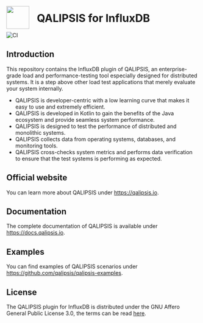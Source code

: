 # <a src="https://qalipsis.io"><img src="http://assets.qalipsis.io/qalipsis-logo.png" style="height:60px;width:60px;position:relative;top:18px;margin-right:20px;"/>QALIPSIS for InfluxDB</a>

![CI](https://github.com/qalipsis/qalipsis-plugin-influxdb/actions/workflows/gradle-main.yml/badge.svg)

## Introduction

This repository contains the InfluxDB plugin of QALIPSIS, an enterprise-grade load and performance-testing tool especially
designed for distributed systems. It is a step above other load test applications that merely evaluate your system
internally.

* QALIPSIS is developer-centric with a low learning curve that makes it easy to use and extremely efficient.
* QALIPSIS is developed in Kotlin to gain the benefits of the Java ecosystem and provide seamless system performance.
* QALIPSIS is designed to test the performance of distributed and monolithic systems.
* QALIPSIS collects data from operating systems, databases, and monitoring tools.
* QALIPSIS cross-checks system metrics and performs data verification to ensure that the test systems is performing as
  expected.

## Official website

You can learn more about QALIPSIS under https://qalipsis.io.

## Documentation

The complete documentation of QALIPSIS is available under https://docs.qalipsis.io.

## Examples

You can find examples of QALIPSIS scenarios under https://github.com/qalipsis/qalipsis-examples.

## License

The QALIPSIS plugin for InfluxDB is distributed under the GNU Affero General Public License 3.0, the terms can be
read [here](./LICENSE).
